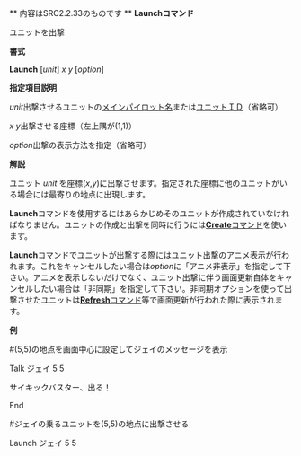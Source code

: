 ** 内容はSRC2.2.33のものです **
**Launchコマンド**

ユニットを出撃

**書式**

**Launch** [*unit*] *x y* [*option*]

**指定項目説明**

*unit*出撃させるユニットの[メインパイロット名](メインパイロット名.md)または[ユニットＩＤ](ユニットＩＤ.md)（省略可）

*x y*出撃させる座標（左上隅が(1,1)）

*option*出撃の表示方法を指定（省略可）

**解説**

ユニット *unit* を座標(*x*,*y*)に出撃させます。指定された座標に他のユニットがいる場合には最寄りの地点に出現します。

**Launch**コマンドを使用するにはあらかじめそのユニットが作成されていなければなりません。ユニットの作成と出撃を同時に行うには[**Create**コマンド](Createコマンド.md)を使います。

**Launch**コマンドでユニットが出撃する際にはユニット出撃のアニメ表示が行われます。これをキャンセルしたい場合は*option*に「アニメ非表示」を指定して下さい。アニメを表示しないだけでなく、ユニット出撃に伴う画面更新自体をキャンセルしたい場合は「非同期」を指定して下さい。非同期オプションを使って出撃させたユニットは[**Refresh**コマンド](Refreshコマンド.md)等で画面更新が行われた際に表示されます。

**例**

#(5,5)の地点を画面中心に設定してジェイのメッセージを表示

Talk ジェイ 5 5

サイキックバスター、出る！

End

#ジェイの乗るユニットを(5,5)の地点に出撃させる

Launch ジェイ 5 5

